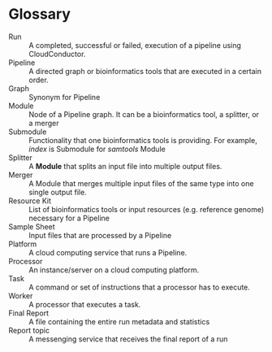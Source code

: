 # Glossary

<dl>
  <dt> Run </dt>
  <dd> A completed, successful or failed, execution of a pipeline using CloudConductor. </dd>

  <dt> Pipeline </dt>
  <dd> A directed graph or bioinformatics tools that are executed in a certain order. </dd>

  <dt> Graph </dt>
  <dd> Synonym for Pipeline</dd>

  <dt> Module </dt>
  <dd> Node of a Pipeline graph. It can be a bioinformatics tool, a splitter, or a merger </dd>

  <dt> Submodule </dt>
  <dd> Functionality that one bioinformatics tools is providing. For example, <i>index</i> is Submodule for <i>samtools</i> Module </dd>

  <dt> Splitter </dt>
  <dd> A <b>Module</b> that splits an input file into multiple output files. </dd>

  <dt> Merger </dt>
  <dd> A Module that merges multiple input files of the same type into one single output file. </dd>

  <dt> Resource Kit </dt>
  <dd> List of bioinformatics tools or input resources (e.g. reference genome) necessary for a Pipeline</dd>

  <dt> Sample Sheet </dt>
  <dd> Input files that are processed by a Pipeline</dd>

  <dt> Platform </dt>
  <dd> A cloud computing service that runs a Pipeline. </dd>

  <dt> Processor </dt>
  <dd> An instance/server on a cloud computing platform. </dd>

  <dt> Task </dt>
  <dd> A command or set of instructions that a processor has to execute. </dd>

  <dt> Worker </dt>
  <dd> A processor that executes a task. </dd>

  <dt> Final Report </dt>
  <dd> A file containing the entire run metadata and statistics </dd>

  <dt> Report topic </dt>
  <dd> A messenging service that receives the final report of a run </dd>

</dl>